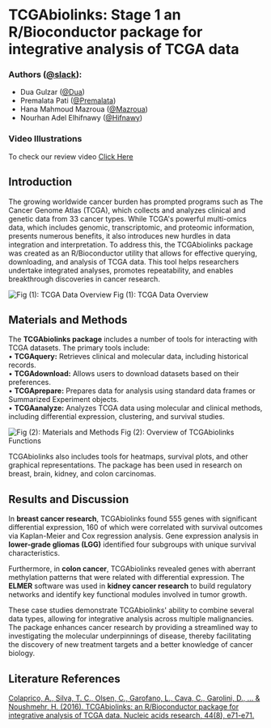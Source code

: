 # **TCGAbiolinks: Stage 1 an R/Bioconductor package for integrative analysis of TCGA data**
### **Authors** ([@slack](https://slack.com/)):
- Dua Gulzar ([@Dua](https://hackbiointern-leo4437.slack.com/team/U07K6A4L18C))
- Premalata Pati ([@Premalata](https://hackbiointern-leo4437.slack.com/team/U07JD8NKQ30))
- Hana Mahmoud Mazroua ([@Mazroua](https://hackbiointern-leo4437.slack.com/team/U07K7K6PVKQ))
- Nourhan Adel Elhifnawy ([@Hifnawy](https://hackbiointern-leo4437.slack.com/team/U07L328NPHN))

### **Video Illustrations**
To check our review video [Click Here](https://www.linkedin.com/posts/nourhan-elhifnawy-577a491b4_cancerresearch-bioinformatics-genesignatures-activity-7238161607745241089-FnLT?utm_source=share&utm_medium=member_android)
## **Introduction**
The growing worldwide cancer burden has prompted programs such as The Cancer Genome Atlas (TCGA), which collects and analyzes clinical and genetic data from 33 cancer types. While TCGA's powerful multi-omics data, which includes genomic, transcriptomic, and proteomic information, presents numerous benefits, it also introduces new hurdles in data integration and interpretation. To address this, the TCGAbiolinks package was created as an R/Bioconductor utility that allows for effective querying, downloading, and analysis of TCGA data. This tool helps researchers undertake integrated analyses, promotes repeatability, and enables breakthrough discoveries in cancer research.

![Fig (1): TCGA Data Overview](https://oup.silverchair-cdn.com/oup/backfile/Content_public/Journal/nar/44/8/10.1093_nar_gkv1507/3/m_gkv1507fig1.jpeg?Expires=1728497241&Signature=re8h2H-lfFR3XPXyJnwLqhhnjnipaMhHIlQ2MgUmsTk9bxU6ceinMfV9K-qoI2jNozHyn-zc2z6SePtUmJjYztNsvTfi8mPo9g7iwN3PW2f4Bf1zvT~YcG1djzeLDx8oGilpq0IG5V9vBAGkkWqA9CugU-0vlhxYsrToEUerZrro2PiVDhXSUgkESgKn9Obe8LqppPQU~buPFMiGv3GiI1EwW2~-BynUH2xPMsyGYxUp3cFwKe27lAWnrjJNB6hubFFlICbOaGOCvb36B403EU0xnpWa-ahjwQ45ZqrUGHGSLjRKXtknLM-rvrG0lb-~Ic0~s3m-YdamoQMt8FjlXg__&Key-Pair-Id=APKAIE5G5CRDK6RD3PGA)
Fig (1): TCGA Data Overview
## **Materials and Methods**
The **TCGAbiolinks package** includes a number of tools for interacting with TCGA datasets. The primary tools include: \
•	**TCGAquery:** Retrieves clinical and molecular data, including historical records.\
•	**TCGAdownload:** Allows users to download datasets based on their preferences.\
•	**TCGAprepare:** Prepares data for analysis using standard data frames or Summarized Experiment objects.\
•	**TCGAanalyze:** Analyzes TCGA data using molecular and clinical methods, including differential expression, clustering, and survival studies. 

![Fig (2): Materials and Methods](https://oup.silverchair-cdn.com/oup/backfile/Content_public/Journal/nar/44/8/10.1093_nar_gkv1507/3/m_gkv1507fig2.jpeg?Expires=1728497241&Signature=Q4U2gvAiNQtzCJU~-bw~6Rvmxn8-DsXEmMYH96cMUMp8XGuaFd9hLUnkaQow3mpCHq2oub4jaIKmBPVlqWIy42VyJFqwYTR-wJq-MUKSso5X3sFXTB9qO20-Lsb1r-ZXYqL3ddbCdoisJ8s4-hiLNTMEVZvE-jM10SN3xOaAe9vqeOB5VtsMvf~mvNgjI2d68QZ1Q80AULyqCdCebH9KGKIgHuXd7fXnma2XjM~3PGpaG9puWIIP6P3cMyOni6d3Vb0PnbUw-aYbjzNvJUsEStbmhfNN0djGeTh~K9rsdy0xtPxVNMEwozE2Ta766G6rZwT1dDjNP6ECBg~6IRfJ3g__&Key-Pair-Id=APKAIE5G5CRDK6RD3PGA)
Fig (2): Overview of TCGAbiolinks Functions

TCGAbiolinks also includes tools for heatmaps, survival plots, and other graphical representations. The package has been used in research on breast, brain, kidney, and colon carcinomas. 

## **Results and Discussion**
In **breast cancer research**, TCGAbiolinks found 555 genes with significant differential expression, 160 of which were correlated with survival outcomes via Kaplan-Meier and Cox regression analysis. Gene expression analysis in **lower-grade gliomas (LGG)** identified four subgroups with unique survival characteristics. 

Furthermore, in **colon cancer**, TCGAbiolinks revealed genes with aberrant methylation patterns that were related with differential expression. The **ELMER** software was used in **kidney cancer research** to build regulatory networks and identify key functional modules involved in tumor growth.

These case studies demonstrate TCGAbiolinks' ability to combine several data types, allowing for integrative analysis across multiple malignancies. The package enhances cancer research by providing a streamlined way to investigating the molecular underpinnings of disease, thereby facilitating the discovery of new treatment targets and a better knowledge of cancer biology. 

## **Literature References**

[Colaprico, A., Silva, T. C., Olsen, C., Garofano, L., Cava, C., Garolini, D., ... & Noushmehr, H. (2016). TCGAbiolinks: an R/Bioconductor package for integrative analysis of TCGA data. Nucleic acids research, 44(8), e71-e71.](https://academic.oup.com/nar/article/44/8/e71/2465925)
